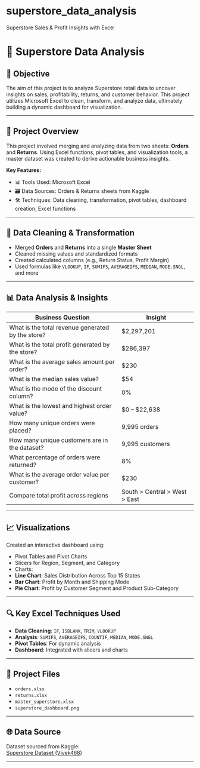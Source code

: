 # superstore_data_analysis
Superstore Sales &amp; Profit Insights with Excel
# 🛒 Superstore Data Analysis

## 🎯 Objective
The aim of this project is to analyze Superstore retail data to uncover insights on sales, profitability, returns, and customer behavior. This project utilizes Microsoft Excel to clean, transform, and analyze data, ultimately building a dynamic dashboard for visualization.

---

## 📂 Project Overview

This project involved merging and analyzing data from two sheets: **Orders** and **Returns**. Using Excel functions, pivot tables, and visualization tools, a master dataset was created to derive actionable business insights.

**Key Features:**
- 📊 Tools Used: Microsoft Excel  
- 🗃️ Data Sources: Orders & Returns sheets from Kaggle  
- 🛠️ Techniques: Data cleaning, transformation, pivot tables, dashboard creation, Excel functions

---

## 🧹 Data Cleaning & Transformation

- Merged **Orders** and **Returns** into a single **Master Sheet**
- Cleaned missing values and standardized formats
- Created calculated columns (e.g., Return Status, Profit Margin)
- Used formulas like `VLOOKUP`, `IF`, `SUMIFS`, `AVERAGEIFS`, `MEDIAN`, `MODE.SNGL`, and more

---

## 📊 Data Analysis & Insights

| **Business Question**                                      | **Insight**            |
|------------------------------------------------------------|------------------------|
| What is the total revenue generated by the store?          | \$2,297,201            |
| What is the total profit generated by the store?           | \$286,397              |
| What is the average sales amount per order?                | \$230                  |
| What is the median sales value?                            | \$54                   |
| What is the mode of the discount column?                   | 0%                     |
| What is the lowest and highest order value?                | \$0 – \$22,638         |
| How many unique orders were placed?                        | 9,995 orders           |
| How many unique customers are in the dataset?              | 9,995 customers        |
| What percentage of orders were returned?                   | 8%                     |
| What is the average order value per customer?              | \$230                  |
| Compare total profit across regions                        | South > Central > West > East |

---

## 📈 Visualizations

Created an interactive dashboard using:
- Pivot Tables and Pivot Charts
- Slicers for Region, Segment, and Category
- Charts:
- **Line Chart**: Sales Distribution Across Top 15 States  
- **Bar Chart**: Profit by Month and Shipping Mode  
- **Pie Chart**: Profit by Customer Segment and Product Sub-Category

---

## 🔍 Key Excel Techniques Used

- **Data Cleaning**: `IF`, `ISBLANK`, `TRIM`, `VLOOKUP`
- **Analysis**: `SUMIFS`, `AVERAGEIFS`, `COUNTIF`, `MEDIAN`, `MODE.SNGL`
- **Pivot Tables**: For dynamic analysis
- **Dashboard**: Integrated with slicers and charts

---

## 🧾 Project Files

- `orders.xlsx`
- `returns.xlsx`
- `master_superstore.xlsx`
- `superstore_dashboard.png`

---

## 🌐 Data Source

Dataset sourced from Kaggle:  
[Superstore Dataset (Vivek468)](https://www.kaggle.com/datasets/vivek468/superstore-dataset-final)

---
